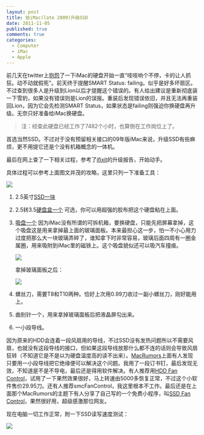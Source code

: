 ```yaml
--- 
layout: post
title: 给iMac(late 2009)升级SSD
date: 2011-11-05
published: true
comments: true
categories:
  - Computer
  - iMac
  - Apple
---
```

前几天在twitter上[抱怨](https://twitter.com/#!/ztpala/status/130083508831002624)了一下iMac的硬盘开始一直“吱吱响个不停，卡的让人抓狂。动不动就假死”。前天终于提醒SMART Status: failing。似乎是好多坏扇区。不过查到很多人是升级到Lion以后才提醒这个错误的。有人给出建议是重新彻底装一下雪豹，如果没有错误则是Lion的误报。重装后发现错误依旧，并且无法再重装回Lion，因为它会先检测SMART Status，如果状态是failing则强迫你换硬盘再升级。无奈只好准备给iMac换硬盘。

>注：经查此硬盘已经工作了7482个小时，也算倒在工作岗位上了。

首选当然SSD。不过对于没有预留相关接口的09年版iMac来说，升级SSD有些麻烦，更不用提它还是个没有机箱概念的一体机。

最后在网上查了一下相关过程，参考了[ifixit](http://www.ifixit.com/Guide/iMac-Intel-27-Inch-Hard-Drive-Replacement/1634/1)的升级报告，开始动手。

具体过程可以参考上面图文并茂的攻略，这里只列一下准备工具：

![](https://lh3.googleusercontent.com/-CpauMmuF09Y/TrTuEOOKmYI/AAAAAAABh4E/Ow0gdHMOzNY/s640/IMG_3314.jpg)

1. 2.5英寸[SSD一块](http://amzn.com/B004W2JKWG)

2. 2.5转3.5[硬盘盒一个](http://amzn.com/B002Z2QDNE) 可选，你可以用超强的胶布把这个硬盘粘在上面。

3. [吸盘一个](http://www.walmart.com/ip/Bondo-Double-Handle-Locking-Suction-Cup-Dent-Puller/17130354) 因为iMac没有所谓的可拆机箱，要换硬盘，只能先把屏幕拿掉，这个吸盘这是用来拿掉最上面的玻璃面板。本来最担心这一步，怕一不小心用力过度把那么大一块玻璃弄碎了，谁知拿下时非常容易，玻璃后面四周有一圈金属圈，用来吸附到iMac里的磁铁上。这个吸盘貌似还可以吸汽车撞痕。

   ![](https://lh4.googleusercontent.com/-yropBLTEBaM/TrTuEAoXSwI/AAAAAAABh4U/-d5H0UYH6fY/s640/IMG_3316.jpg)

   拿掉玻璃面板之后：

   ![](https://lh4.googleusercontent.com/-yw6eYJ6rLfQ/TrTuEBTrfWI/AAAAAAABh4I/Rx9m2_W0wyo/s640/IMG_3318.jpg)

4. 螺丝刀，需要T8和T10两种。恰好上次用0.99刀收过一副小螺丝刀，刚好能用上。

5. 曲别针一个，用来拿掉玻璃面板后把液晶屏勾出来。

6. 一小段导线。

因为原来的HDD会连着一段风扇用的导线，不过SSD没有发热问题所以不需要风扇，也就没有这段导线的接口，但如果这段导线放那什么都不连的话则会导致风扇狂转（不知道它是不是以为硬盘温度高的读不出来）。[MacRumors](http://forums.macrumors.com/showthread.php?t=808178)上面有人发现只要用一小段导线把它绝缘便可以解决这个问题。我用了一段订书钉，最后发现无效，不知道是不是不导电，最后还是得用软件解决。有人推荐用[HDD Fan Control](http://www.hddfancontrol.com/)，试用了一下果然效果很好，马上转速由5000多恢复正常，不过这个小软件售价29.95刀。还有人推荐smcFanControl，我这里根本不工作。最后还是在上面那个MacRumors的主题下有人分享了自己写的一个免费小程序，叫[SSD Fan Control](http://exirion.net/ssdfanctrl/Site/SSD_Fan_Control.html)，果然很好用，超级感激那位网友。

现在电脑一切工作正常，附一下SSD读写速度测试：

![](https://lh5.googleusercontent.com/-4eBRZkYYbaw/TrSIhaaphbI/AAAAAAABh3k/3YWIcocYe-U/s718/Screen%2BShot%2B2011-11-04%2Bat%2B8.45.35%2BPM.png)

